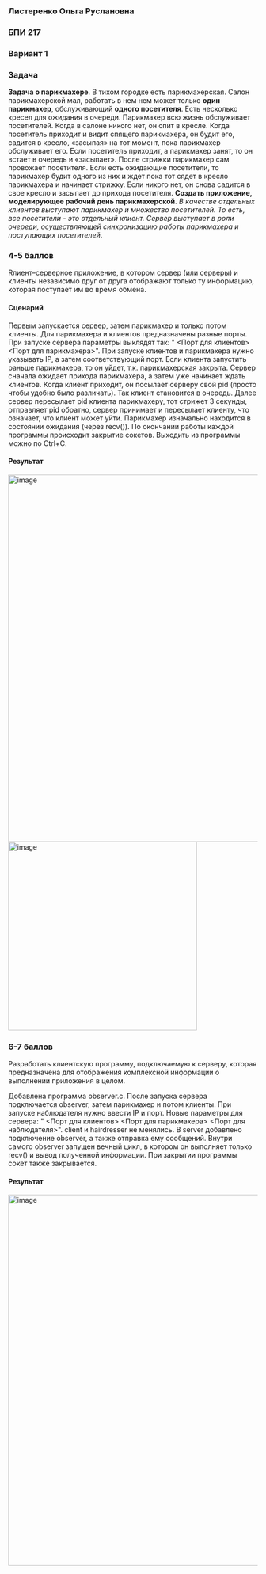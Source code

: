 ### Листеренко Ольга Руслановна ###
### БПИ 217 ###
  
### Вариант 1 ###
### Задача ###
**Задача о парикмахере**. В тихом городке есть парикмахерская. Салон парикмахерской мал, работать в нем нем может только **один парикмахер**, обслуживающий **одного посетителя**. Есть несколько кресел для ожидания в очереди. Парикмахер всю жизнь обслуживает посетителей. Когда в салоне никого нет, он спит в кресле. Когда посетитель приходит и видит спящего парикмахера, он будит его, садится в кресло, «засыпая» на тот момент, пока парикмахер обслуживает его. Если посетитель приходит, а парикмахер занят, то он встает в очередь и «засыпает». После стрижки парикмахер сам провожает посетителя. Если есть ожидающие посетители, то парикмахер будит одного из них и ждет пока тот сядет в кресло парикмахера и начинает стрижку. Если никого нет, он снова садится в свое кресло и засыпает до прихода посетителя. **Создать приложение, моделирующее рабочий день парикмахерской**. *В
качестве отдельных клиентов выступают парикмахер и множество посетителей. То есть, все посетители - это отдельный клиент. Сервер выступает в роли очереди, осуществляющей синхронизацию работы парикмахера и поступающих посетителей*.  

### 4-5 баллов ###
Rлиент–серверное приложение, в котором сервер (или серверы) и клиенты независимо друг от друга отображают только ту информацию, которая поступает им во время обмена.  

#### Сценарий ####
Первым запускается сервер, затем парикмахер и только потом клиенты. Для парикмахера и клиентов предназначены разные порты. При запуске сервера параметры выклядят так: "<IP> <Порт для клиентов> <Порт для парикмахера>". При запуске клиентов и парикмахера нужно указывать IP, а затем соответствующий порт. Если клиента запустить раньше парикмахера, то он уйдет, т.к. парикмахерская закрыта. Сервер сначала ожидает прихода парикмахера, а затем уже начинает ждать клиентов. Когда клиент приходит, он посылает серверу свой pid (просто чтобы удобно было различать). Так клиент становится в очередь. Далее сервер пересылает pid клиента парикмахеру, тот стрижет 3 секунды, отправляет pid обратно, сервер принимает и пересылает клиенту, что означает, что клиент может уйти. Парикмахер изначально находится в состоянии ожидания (через recv()). По окончании работы каждой программы происходит закрытие сокетов. Выходить из программы можно по Ctrl+C.  
#### Результат ####  
  <img width="742" alt="image" src="https://github.com/Milorann/OS_HW3/assets/57359954/b36d8c52-1716-40c5-a7d1-1555cc2674ea">  
  <img width="381" alt="image" src="https://github.com/Milorann/OS_HW3/assets/57359954/5e791410-c131-4485-bbf9-32b6bf5af10a">  
  
### 6-7 баллов ###
Разработать клиентскую программу, подключаемую к серверу, которая предназначена для отображения комплексной информации о выполнении приложения в целом.  
  
Добавлена программа observer.c. После запуска сервера подключается observer, затем парикмахер и потом клиенты. При запуске наблюдателя нужно ввести IP и порт. Новые параметры для сервера: "<IP> <Порт для клиентов> <Порт для парикмахера> <Порт для наблюдателя>". client и hairdresser не менялись. В server добавлено подключение observer, а также отправка ему сообщений. Внутри самого observer запущен вечный цикл, в котором он выполняет только recv() и вывод полученной информации. При закрытии программы сокет также закрывается.  
#### Результат ####  
<img width="750" alt="image" src="https://github.com/Milorann/OS_HW3/assets/57359954/60696319-de6c-470d-a9c6-251829333e51">  
